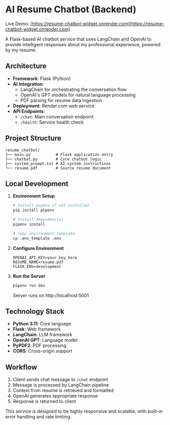 # AI Resume Chatbot (Backend)

Live Demo: [https://resume-chatbot-widget.onrender.com](https://resume-chatbot-widget.onrender.com)

A Flask-based AI chatbot service that uses LangChain and OpenAI to provide intelligent responses about my professional experience, powered by my resume.

## Architecture

- **Framework**: Flask (Python)
- **AI Integration**:
  - LangChain for orchestrating the conversation flow
  - OpenAI's GPT models for natural language processing
  - PDF parsing for resume data ingestion
- **Deployment**: Render.com web service
- **API Endpoints**:
  - `/chat`: Main conversation endpoint
  - `/health`: Service health check

## Project Structure

```
resume_chatbot/
├── main.py           # Flask application entry
├── chatbot.py        # Core chatbot logic
├── system_prompt.txt # AI system instructions
└── resume.pdf        # Source resume document
```

## Local Development

1. **Environment Setup**

   ```bash
   # Install pipenv if not installed
   pip install pipenv

   # Install dependencies
   pipenv install

   # Copy environment template
   cp .env_template .env
   ```

2. **Configure Environment**

   ```
   OPENAI_API_KEY=your_key_here
   RESUME_NAME=resume.pdf
   FLASK_ENV=development
   ```

3. **Run the Server**
   ```bash
   pipenv run dev
   ```
   Server runs on http://localhost:5001

## Technology Stack

- **Python 3.11**: Core language
- **Flask**: Web framework
- **LangChain**: LLM framework
- **OpenAI GPT**: Language model
- **PyPDF2**: PDF processing
- **CORS**: Cross-origin support

## Workflow

1. Client sends chat message to `/chat` endpoint
2. Message is processed by LangChain pipeline
3. Context from resume is retrieved and formatted
4. OpenAI generates appropriate response
5. Response is returned to client

This service is designed to be highly responsive and scalable, with built-in error handling and rate limiting.
